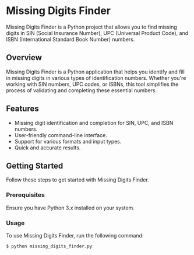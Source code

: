 # Missing Digits Finder

Missing Digits Finder is a Python project that allows you to find missing digits in SIN (Social Insurance Number), UPC (Universal Product Code), and ISBN (International Standard Book Number) numbers.

## Overview

Missing Digits Finder is a Python application that helps you identify and fill in missing digits in various types of identification numbers. Whether you're working with SIN numbers, UPC codes, or ISBNs, this tool simplifies the process of validating and completing these essential numbers.

## Features

- Missing digit identification and completion for SIN, UPC, and ISBN numbers.
- User-friendly command-line interface.
- Support for various formats and input types.
- Quick and accurate results.

## Getting Started

Follow these steps to get started with Missing Digits Finder.

### Prerequisites

Ensure you have Python 3.x installed on your system.

### Usage

To use Missing Digits Finder, run the following command:

```bash
$ python missing_digits_finder.py
```

